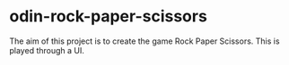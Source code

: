 # odin-rock-paper-scissors
The aim of this project is to create the game Rock Paper Scissors.
This is played through a UI.